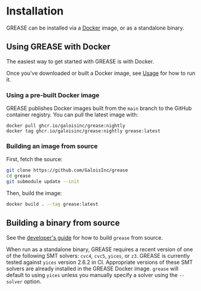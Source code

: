 # Installation

GREASE can be installed via a [Docker] image, or as a standalone binary.

[Docker]: https://www.docker.com/

## Using GREASE with Docker

The easiest way to get started with GREASE is with Docker.

Once you've downloaded or built a Docker image, see [Usage](usage.md) for how to
run it.

### Using a pre-built Docker image

GREASE publishes Docker images built from the `main` branch to the GitHub
container registry. You can pull the latest image with:
```
docker pull ghcr.io/galoisinc/grease:nightly
docker tag ghcr.io/galoisinc/grease:nightly grease:latest
```

### Building an image from source

First, fetch the source:
```sh
git clone https://github.com/GaloisInc/grease
cd grease
git submodule update --init
```
Then, build the image:
```sh
docker build . --tag grease:latest
```

## Building a binary from source

See the [developer's guide](dev.md) for how to build `grease` from source.

When run as a standalone binary, GREASE requires a recent version of one of the
following SMT solvers: `cvc4`, `cvc5`, `yices`, or `z3`. GREASE is currently
tested against `yices` version 2.6.2 in CI. Appropriate versions of these SMT
solvers are already installed in the GREASE Docker image. `grease` will default
to using `yices` unless you manually specify a solver using the `--solver`
option.

<!-- Copyright (c) Galois, Inc. 2024. -->
